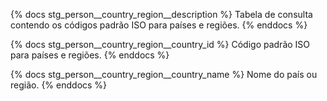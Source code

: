 {% docs stg_person__country_region__description %}
Tabela de consulta contendo os códigos padrão ISO para países e regiões.
{% enddocs %}

{% docs stg_person__country_region__country_id %}
Código padrão ISO para países e regiões.
{% enddocs %}

{% docs stg_person__country_region__country_name %}
Nome do país ou região.
{% enddocs %}
